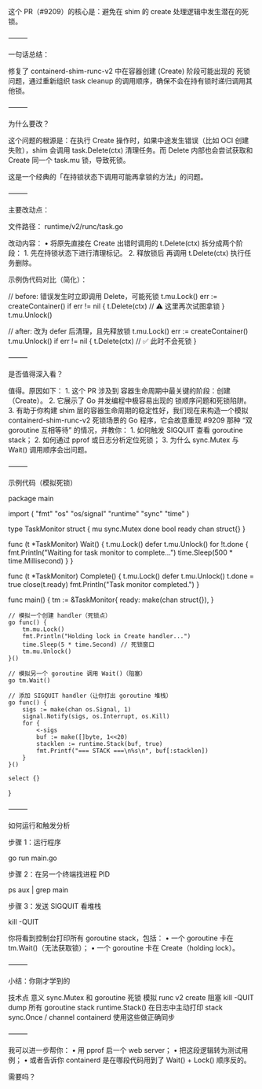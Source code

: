 
这个 PR（#9209）的核心是：避免在 shim 的 create 处理逻辑中发生潜在的死锁。

⸻

一句话总结：

修复了 containerd-shim-runc-v2 中在容器创建 (Create) 阶段可能出现的 死锁问题，通过重新组织 task cleanup 的调用顺序，确保不会在持有锁时递归调用其他锁。

⸻

为什么要改？

这个问题的根源是：在执行 Create 操作时，如果中途发生错误（比如 OCI 创建失败），shim 会调用 task.Delete(ctx) 清理任务。而 Delete 内部也会尝试获取和 Create 同一个 task.mu 锁，导致死锁。

这是一个经典的「在持锁状态下调用可能再拿锁的方法」的问题。

⸻

主要改动点：

文件路径：
runtime/v2/runc/task.go

改动内容：
	•	将原先直接在 Create 出错时调用的 t.Delete(ctx) 拆分成两个阶段：
	1.	先在持锁状态下进行清理标记。
	2.	释放锁后 再调用 t.Delete(ctx) 执行任务删除。

示例伪代码对比（简化）：

// before: 错误发生时立即调用 Delete，可能死锁
t.mu.Lock()
err := createContainer()
if err != nil {
    t.Delete(ctx)  // ⚠️ 这里再次试图拿锁
}
t.mu.Unlock()

// after: 改为 defer 后清理，且先释放锁
t.mu.Lock()
err := createContainer()
t.mu.Unlock()
if err != nil {
    t.Delete(ctx)  // ✅ 此时不会死锁
}



⸻

是否值得深入看？

值得。原因如下：
	1.	这个 PR 涉及到 容器生命周期中最关键的阶段：创建（Create）。
	2.	它展示了 Go 并发编程中极容易出现的 锁顺序问题和死锁陷阱。
	3.	有助于你构建 shim 层的容器生命周期的稳定性好，我们现在来构造一个模拟 containerd-shim-runc-v2 死锁场景的 Go 程序，它会故意重现 #9209 那种 “双 goroutine 互相等待” 的情况，并教你：
	1.	如何触发 SIGQUIT 查看 goroutine stack；
	2.	如何通过 pprof 或日志分析定位死锁；
	3.	为什么 sync.Mutex 与 Wait() 调用顺序会出问题。

⸻

示例代码（模拟死锁）

package main

import (
	"fmt"
	"os"
	"os/signal"
	"runtime"
	"sync"
	"time"
)

type TaskMonitor struct {
	mu    sync.Mutex
	done  bool
	ready chan struct{}
}

func (t *TaskMonitor) Wait() {
	t.mu.Lock()
	defer t.mu.Unlock()
	for !t.done {
		fmt.Println("Waiting for task monitor to complete...")
		time.Sleep(500 * time.Millisecond)
	}
}

func (t *TaskMonitor) Complete() {
	t.mu.Lock()
	defer t.mu.Unlock()
	t.done = true
	close(t.ready)
	fmt.Println("Task monitor completed.")
}

func main() {
	tm := &TaskMonitor{
		ready: make(chan struct{}),
	}

	// 模拟一个创建 handler（死锁点）
	go func() {
		tm.mu.Lock()
		fmt.Println("Holding lock in Create handler...")
		time.Sleep(5 * time.Second) // 死锁窗口
		tm.mu.Unlock()
	}()

	// 模拟另一个 goroutine 调用 Wait()（阻塞）
	go tm.Wait()

	// 添加 SIGQUIT handler（让你打出 goroutine 堆栈）
	go func() {
		sigs := make(chan os.Signal, 1)
		signal.Notify(sigs, os.Interrupt, os.Kill)
		for {
			<-sigs
			buf := make([]byte, 1<<20)
			stacklen := runtime.Stack(buf, true)
			fmt.Printf("=== STACK ===\n%s\n", buf[:stacklen])
		}
	}()

	select {}
}



⸻

如何运行和触发分析

步骤 1：运行程序

go run main.go

步骤 2：在另一个终端找进程 PID

ps aux | grep main

步骤 3：发送 SIGQUIT 看堆栈

kill -QUIT <PID>

你将看到控制台打印所有 goroutine stack，包括：
	•	一个 goroutine 卡在 tm.Wait()（无法获取锁）；
	•	一个 goroutine 卡在 Create（holding lock）。

⸻

小结：你刚才学到的

技术点	意义
sync.Mutex 和 goroutine 死锁	模拟 runc v2 create 阻塞
kill -QUIT	dump 所有 goroutine stack
runtime.Stack()	在日志中主动打印 stack
sync.Once / channel	containerd 使用这些做正确同步



⸻

我可以进一步帮你：
	•	用 pprof 启一个 web server；
	•	把这段逻辑转为测试用例；
	•	或者告诉你 containerd 是在哪段代码用到了 Wait() + Lock() 顺序反的。

需要吗？
